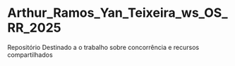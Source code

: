 # Arthur_Ramos_Yan_Teixeira_ws_OS_RR_2025
Repositório Destinado a o trabalho  sobre concorrência e recursos compartilhados 
